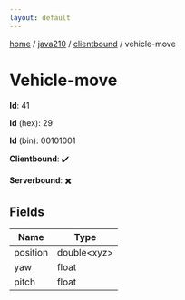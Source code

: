 ```yaml
---
layout: default
---
```


[home](/)  /  [java210](/protocol/java210)  /  [clientbound](/protocol/java210/clientbound)  /  vehicle-move

# Vehicle-move

**Id**: 41

**Id** (hex): 29

**Id** (bin): 00101001

**Clientbound**: ✔️

**Serverbound**: ✖️

## Fields

Name | Type
---|---
position | double&lt;xyz&gt;
yaw | float
pitch | float

